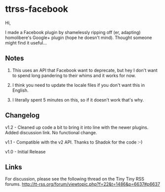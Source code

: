 ttrss-facebook
==============

Hi,

I made a Facebook plugin by shamelessly ripping off (er, adapting) homolibere's Google+ plugin (hope he doesn't mind). Thought someone might find it useful...

Notes
-----

1) This uses an API that Facebook want to deprecate, but hey I don't want to spend long pandering to their whims and it works for now.

2) I think you need to update the locale files if you don't want this in English.

3) I literally spent 5 minutes on this, so if it doesn't work that's why.

Changelog
---------

v1.2 - Cleaned up code a bit to bring it into line with the newer plugins. Added discussion link. No functional change.

v1.1 - Compatible with the v2 API. Thanks to Shadok for the code :-)

v1.0 - Initial Release

Links
-----

For discussion, please see the following thread on the Tiny Tiny RSS forums.
http://tt-rss.org/forum/viewtopic.php?f=22&t=1486&p=6637#p6637
